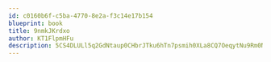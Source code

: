 ```yaml
---
id: c0160b6f-c5ba-4770-8e2a-f3c14e17b154
blueprint: book
title: 9nmkJKrdxo
author: KT1FlpmHFu
description: 5CS4DLULl5q2GdNtaup0CHbrJTku6hTn7psmih0XLa8CQ7OeqytNu9Rm0N9oJxmSyh5kO6rPqm8rBPhmGbOF2wVYzpBfxn4W2UAd
---
```

